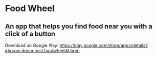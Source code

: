 # Food Wheel
## An app that helps you find food near you with a click of a button

Download on Google Play: https://play.google.com/store/apps/details?id=com.dreammist.foodwheel&hl=en
